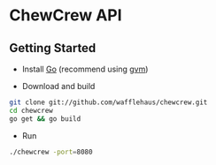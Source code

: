 # ChewCrew API

## Getting Started

* Install [Go](http://golang.org) (recommend using [gvm](https://github.com/moovweb/gvm))

* Download and build

```bash
git clone git://github.com/wafflehaus/chewcrew.git
cd chewcrew
go get && go build
```

* Run

```bash
./chewcrew -port=8080
```
